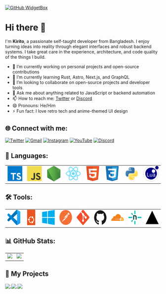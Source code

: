 [![GitHub WidgetBox](https://github-widgetbox.vercel.app/api/profile?username=itzgangster&data=followers,repositories,stars,commits&theme=radical)](https://github.com/itzgangster)

# Hi there 👋

I'm **Kirito**, a passionate self-taught developer from Bangladesh. I enjoy turning ideas into reality through elegant interfaces and robust backend systems. I take great care in the experience, architecture, and code quality of the things I build.

- 🔭 I’m currently working on personal projects and open-source contributions
- 🌱 I’m currently learning Rust, Astro, Next.js, and GraphQL
- 👯 I’m looking to collaborate on open-source projects and developer tools
- 💬 Ask me about anything related to JavaScript or backend automation
- 📫 How to reach me: [Twitter](https://twitter.com/itzzgangster) or [Discord](https://discord.com/users/223237472195182592)
- 😄 Pronouns: He/Him
- ⚡ Fun fact: I love retro tech and anime-themed UI design

## 🌐 Connect with me:

[![Twitter](https://img.shields.io/badge/Twitter-%231DA1F2.svg?style=for-the-badge&logo=Twitter&logoColor=white)](https://twitter.com/itzzgangster)
[![Gmail](https://img.shields.io/badge/%20-Send%20Mail-black?color=14171A&labelColor=ef5350&logo=gmail&logoColor=ffffff&style=for-the-badge)](mailto:Itz.gangster@gmail.com)
[![Instagram](https://img.shields.io/badge/Instagram-%23E4405F.svg?style=for-the-badge&logo=Instagram&logoColor=white)](https://www.instagram.com/kirito.ly/)
[![YouTube](https://img.shields.io/badge/YouTube-%23FF0000.svg?style=for-the-badge&logo=YouTube&logoColor=white)](https://www.youtube.com/@kirito.ly)
[![Discord](https://img.shields.io/badge/Discord-%235865F2.svg?style=for-the-badge&logo=discord&logoColor=white)](https://discord.com/users/223237472195182592)

## 🧠 Languages:

<table width="100%" align="center">
 <tr>
  <td align="center">
    <img alt="TypeScript" src="https://raw.githubusercontent.com/devicons/devicon/master/icons/typescript/typescript-original.svg" width="50" height="50" />
  </td>
  <td align="center">
    <img alt="JavaScript" src="https://raw.githubusercontent.com/devicons/devicon/master/icons/javascript/javascript-original.svg" width="50" height="50" />
  </td>
  <td align="center">
    <img alt="Node.js" src="https://raw.githubusercontent.com/devicons/devicon/master/icons/nodejs/nodejs-original.svg" width="50" height="50" />
  </td>
  <td align="center">
    <img alt="React" src="https://raw.githubusercontent.com/devicons/devicon/master/icons/react/react-original.svg" width="50" height="50" />
  </td>
  <td align="center">
    <img alt="HTML5" src="https://raw.githubusercontent.com/devicons/devicon/master/icons/html5/html5-original.svg" width="50" height="50" />
  </td>
  <td align="center">
    <img alt="CSS3" src="https://raw.githubusercontent.com/devicons/devicon/master/icons/css3/css3-original.svg" width="50" height="50" />
  </td>
  <td align="center">
    <img alt="Python" src="https://raw.githubusercontent.com/devicons/devicon/master/icons/python/python-original.svg" width="50" height="50" />
  </td>
  <td align="center">
    <img alt="Lua" src="https://raw.githubusercontent.com/devicons/devicon/master/icons/lua/lua-original.svg" width="50" height="50" />
  </td>
 </tr>
</table>

## 🛠️ Tools:

<table width="100%" align="center">
  <tr>
    <td align="center">
      <img alt="Visual Studio Code" src="https://raw.githubusercontent.com/devicons/devicon/master/icons/vscode/vscode-original.svg" width="50" height="50" />
    </td>
    <td align="center">
      <img alt="Ubuntu" src="https://raw.githubusercontent.com/devicons/devicon/master/icons/ubuntu/ubuntu-plain.svg" width="50" height="50" />
    </td>
    <td align="center">
      <img alt="Windows" src="https://raw.githubusercontent.com/devicons/devicon/master/icons/windows8/windows8-original.svg" width="50" height="50" />
    </td>
    <td align="center">
      <img alt="Postman" src="https://raw.githubusercontent.com/devicons/devicon/master/icons/postman/postman-original.svg" width="50" height="50" />
    </td>
    <td align="center">
      <img alt="Git" src="https://raw.githubusercontent.com/devicons/devicon/master/icons/git/git-original.svg" width="50" height="50" />
    </td>
    <td align="center">
      <img alt="GitHub" src="https://raw.githubusercontent.com/devicons/devicon/master/icons/github/github-original.svg" width="50" height="50" />
    </td>
    <td align="center">
      <img alt="Cloudflare" src="https://raw.githubusercontent.com/devicons/devicon/master/icons/cloudflare/cloudflare-original.svg" width="50" height="50" />
    </td>
    <td align="center">
      <img alt="Netlify" src="https://raw.githubusercontent.com/devicons/devicon/master/icons/netlify/netlify-original.svg" width="50" height="50" />
    </td>
    <td align="center">
      <img alt="Vercel" src="https://raw.githubusercontent.com/devicons/devicon/master/icons/vercel/vercel-original.svg" width="50" height="50" />
    </td>
  </tr>
</table>

## 📊 GitHub Stats:

<table align="center" width="100%">
  <tr>
    <td align="center">
      <img src="https://github-readme-stats.vercel.app/api/top-langs/?username=itzgangster&theme=radical&layout=compact" />
    </td>
    <td align="center">
      <img src="https://github-readme-stats.vercel.app/api?username=itzgangster&theme=radical&show_icons=true&count_private=true&hide=issues" />
    </td>
  </tr>
</table>

## 🚀 My Projects

<a href="https://github.com/itzgangster/LYKS-GUI-V.0-b-ta">
  <img align="center" src="https://github-readme-stats.vercel.app/api/pin/?username=itzgangster&theme=react&repo=LYKS-GUI-V.0-b-ta" />
</a>
<a href="https://github.com/itzgangster/Owl-Grabber">
  <img align="center" src="https://github-readme-stats.vercel.app/api/pin/?username=itzgangster&theme=react&repo=Owl-Grabber" />
</a>
<a href="https://github.com/itzgangster/Owl-Grabber-Main">
  <img align="center" src="https://github-readme-stats.vercel.app/api/pin/?username=itzgangster&theme=react&repo=Owl-Grabber-Main" />
</a>
